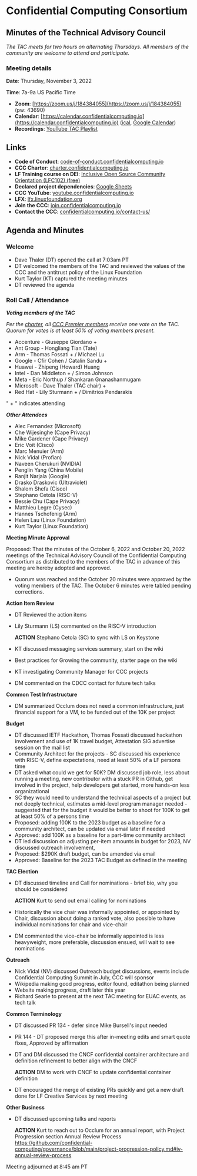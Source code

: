 # Confidential Computing Consortium

## Minutes of the Technical Advisory Council

*The TAC meets for two hours on alternating Thursdays. All members of the community are welcome to attend and participate.*

### Meeting details

**Date**: Thursday, November 3, 2022

**Time**: 7a-9a US Pacific Time

* **Zoom**: [https://zoom.us/j/184384055](https://zoom.us/j/184384055) (pw: 43690)
* **Calendar**: [https://calendar.confidentialcomputing.io](https://calendar.confidentialcomputing.io) ([ical](https://calendar.google.com/calendar/ical/c_c0pcihr7n2n1k3a38i32d9ag10%40group.calendar.google.com/public/basic.ics), [Google Calendar](https://calendar.google.com/calendar/u/0/r?cid=c_c0pcihr7n2n1k3a38i32d9ag10@group.calendar.google.com))
* **Recordings**: [YouTube TAC Playlist](https://www.youtube.com/playlist?list=PLmfkUJc39uMjaB_I1dYW72I44kr9QzG_B)

## Links

* **Code of Conduct**: [code-of-conduct.confidentialcomputing.io](https://code-of-conduct.confidentialcomputing.io)
* **CCC Charter**: [charter.confidentialcomputing.io](https://charter.confidentialcomputing.io)
* **LF Training course on DEI**: [Inclusive Open Source Community Orientation (LFC102) (free)](https://training.linuxfoundation.org/training/inclusive-open-source-community-orientation-lfc102/)
* **Declared project dependencies**: [Google Sheets](https://docs.google.com/spreadsheets/d/1UKnbbGWXYLjnPZsox3zmYo59nv3XSXjePfas5E2fER0/edit#gid=0)
* **CCC YouTube**: [youtube.confidentialcomputing.io](https://youtube.confidentialcomputing.io)
* **LFX**: [lfx.linuxfoundation.org](https://lfx.linuxfoundation.org)
* **Join the CCC**: [join.confidentialcomputing.io](https://join.confidentialcomputing.io)
* **Contact the CCC**: [confidentialcomputing.io/contact-us/](https://confidentialcomputing.io/contact-us/)

## Agenda and Minutes

### Welcome
   * Dave Thaler (DT) opened the call at 7:03am PT
   * DT welcomed the members of the TAC and reviewed the values of the CCC and the antitrust policy of the Linux Foundation
   * Kurt Taylor (KT) captured the meeting minutes
   * DT reviewed the agenda

### Roll Call / Attendance

***Voting members of the TAC***

*Per the [charter](https://charter.confidentialcomputing.io), all [CCC Premier members](https://confidentialcomputing.io/members/) receive one vote on the TAC. Quorum for votes is at least 50% of voting members present.*

   * Accenture - Giuseppe Giordano +
   * Ant Group - Hongliang Tian (Tate)
   * Arm - Thomas Fossati + / Michael Lu
   * Google - Cfir Cohen / Catalin Sandu +
   * Huawei - Zhipeng (Howard) Huang
   * Intel - Dan Middleton + / Simon Johnson
   * Meta - Eric Northup / Shankaran Gnanashanmugam
   * Microsoft - Dave Thaler (TAC chair) +
   * Red Hat - Lily Sturmann + / Dimitrios Pendarakis

   " + " indicates attending

***Other Attendees***

   * Alec Fernandez (Microsoft)
   * Che Wijesinghe (Cape Privacy)
   * Mike Gardener (Cape Privacy)
   * Eric Voit (Cisco)
   * Marc Menuier (Arm)
   * Nick Vidal (Profian)
   * Naveen Cherukuri (NVIDIA)
   * Penglin Yang (China Mobile)
   * Ranjit Narjala (Google)
   * Drasko Draskovic (Ultraviolet)
   * Shalom Shefa (Cisco)
   * Stephano Cetola (RISC-V)
   * Bessie Chu (Cape Privacy)
   * Matthieu Legre (Cysec)
   * Hannes Tschofenig (Arm)
   * Helen Lau (Linux Foundation)
   * Kurt Taylor (Linux Foundation)


**Meeting Minute Approval**

Proposed: That the minutes of the October 6, 2022 and October 20, 2022 meetings of the Technical Advisory Council of the Confidential Computing Consortium as distributed to the members of the TAC in advance of this meeting are hereby adopted and approved.

   * Quorum was reached and the October 20 minutes were approved by the voting members of the TAC. The October 6 minutes were tabled pending corrections.

**Action Item Review**

   * DT Reviewed the action items
   * Lily Sturmann (LS) commented on the RISC-V introduction

     **ACTION** Stephano Cetola (SC) to sync with LS on Keystone
   
   * KT discussed messaging services summary, start on the wiki
   * Best practices for Growing the community, starter page on the wiki
   * KT investigating Community Manager for CCC projects
   * DM commented on the CDCC contact for future tech talks
   
**Common Test Infrastructure**

   * DM summarized Occlum does not need a common infrastructure, just financial support for a VM, to be funded out of the 10K per project

**Budget**

   * DT discussed IETF Hackathon, Thomas Fossati discussed hackathon involvement and use of 1K travel budget, Attestation SIG advertise session on the mail list
   * Community Architect for the projects - SC discussed his experience with RISC-V, define expectations, need at least 50% of a LF persons time
   * DT asked what could we get for 50K? DM discussed job role, less about running a meeting, new contributor with a stuck PR in Github, get involved in the project, help developers get started, more hands-on less organizational
   * SC they would need to understand the technical aspects of a project but not deeply technical, estimates a mid-level program manager needed - suggested that for the budget it would be better to shoot for 100K to get at least 50% of a persons time
   * Proposed: adding 100K to the 2023 budget as a baseline for a community architect, can be updated via email later if needed
   * Approved: add 100K as a baseline for a part-time community architect
   * DT led discussion on adjusting per-item amounts in budget for 2023, NV discussed outreach involvement, 
   * Proposed: $290K draft budget, can be amended via email 
   * Approved: Baseline for the 2023 TAC Budget as defined in the meeting

**TAC Election**

   * DT discussed timeline and Call for nominations - brief bio, why you should be considered
   
     **ACTION** Kurt to send out email calling for nominations
   
   * Historically the vice chair was informally appointed, or appointed by Chair, discussion about doing a ranked vote, also possible to have individual nominations for chair and vice-chair
   * DM commented the vice-chair be informally appointed is less heavyweight, more preferable, discussion ensued, will wait to see nominations

**Outreach**

   * Nick Vidal (NV) discussed Outreach budget discussions, events include Confidential Computing Summit in July, CCC will sponsor
   * Wikipedia making good progress, editor found, editathon being planned
   * Website making progress, draft later this year
   * Richard Searle to present at the next TAC meeting for EUAC events, as tech talk

**Common Terminology**

   * DT discussed PR 134 - defer since Mike Bursell's input needed
   * PR 144 - DT proposed merge this after in-meeting edits and smart quote fixes, Approved by affirmation
   * DT and DM discussed the CNCF confidential container architecture and definition refinement to better align with the CNCF
   
     **ACTION** DM to work with CNCF to update confidential container definition
   
   * DT encouraged the merge of existing PRs quickly and get a new draft done for LF Creative Services by next meeting


**Other Business**
   
   * DT discussed upcoming talks and reports

     **ACTION** Kurt to reach out to Occlum for an annual report, with Project Progression section Annual Review Process https://github.com/confidential-computing/governance/blob/main/project-progression-policy.md#iv-annual-review-process

Meeting adjourned at 8:45 am PT
